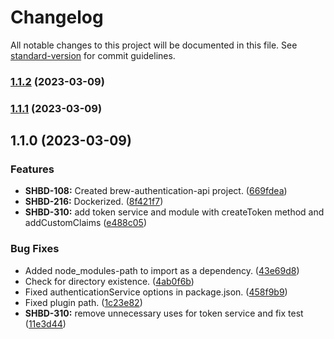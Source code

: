 # Changelog

All notable changes to this project will be documented in this file. See [standard-version](https://github.com/conventional-changelog/standard-version) for commit guidelines.

### [1.1.2](https://github.com/BrewInteractive/authentication-service-nestjs/compare/v1.1.1...v1.1.2) (2023-03-09)

### [1.1.1](https://github.com/BrewInteractive/authentication-service-nestjs/compare/v1.1.0...v1.1.1) (2023-03-09)

## 1.1.0 (2023-03-09)


### Features

* **SHBD-108:** Created brew-authentication-api project. ([669fdea](https://github.com/BrewInteractive/authentication-service-nestjs/commit/669fdeaf553793003d7b8584b6950df84a9b3412))
* **SHBD-216:** Dockerized. ([8f421f7](https://github.com/BrewInteractive/authentication-service-nestjs/commit/8f421f7366166bfd925baf0bd5c30b6572bbc41e))
* **SHBD-310:** add token service and module with createToken method and addCustomClaims ([e488c05](https://github.com/BrewInteractive/authentication-service-nestjs/commit/e488c051d067c35624428b16bc36f5a9111d3533))


### Bug Fixes

* Added node_modules-path to import as a dependency. ([43e69d8](https://github.com/BrewInteractive/authentication-service-nestjs/commit/43e69d8dbb49d4fdf1f0b701740b167e7d8aa83a))
* Check for directory existence. ([4ab0f6b](https://github.com/BrewInteractive/authentication-service-nestjs/commit/4ab0f6b70058c7e2fc0f99ae74f891429eab7a32))
* Fixed authenticationService options in package.json. ([458f9b9](https://github.com/BrewInteractive/authentication-service-nestjs/commit/458f9b963adf58a01c135d80936a93ec5cfc4056))
* Fixed plugin path. ([1c23e82](https://github.com/BrewInteractive/authentication-service-nestjs/commit/1c23e822f324cd0e17894b1e8e9b6f3be389d713))
* **SHBD-310:** remove unnecessary uses for token service and fix test ([11e3d44](https://github.com/BrewInteractive/authentication-service-nestjs/commit/11e3d4406451e3036f6e6b34833ae742f8c5178a))
